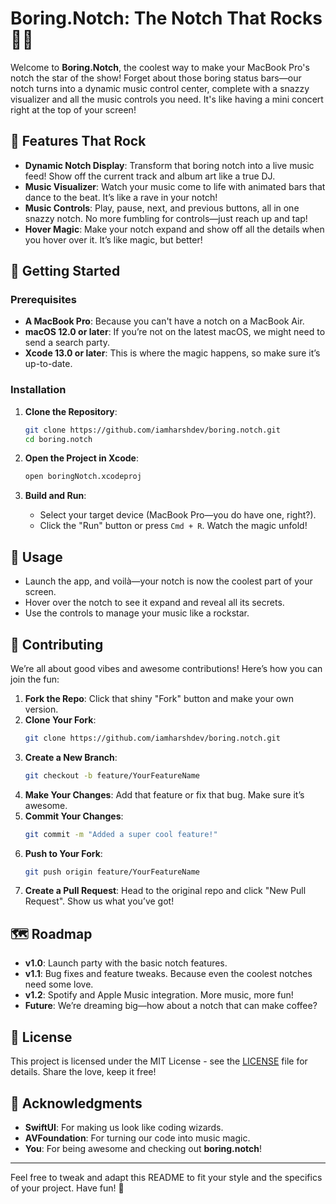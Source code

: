 # Boring.Notch: The Notch That Rocks 🎸🎶

Welcome to **Boring.Notch**, the coolest way to make your MacBook Pro's notch the star of the show! Forget about those boring status bars—our notch turns into a dynamic music control center, complete with a snazzy visualizer and all the music controls you need. It's like having a mini concert right at the top of your screen!

## 🎵 Features That Rock

- **Dynamic Notch Display**: Transform that boring notch into a live music feed! Show off the current track and album art like a true DJ.
- **Music Visualizer**: Watch your music come to life with animated bars that dance to the beat. It’s like a rave in your notch!
- **Music Controls**: Play, pause, next, and previous buttons, all in one snazzy notch. No more fumbling for controls—just reach up and tap!
- **Hover Magic**: Make your notch expand and show off all the details when you hover over it. It’s like magic, but better!

## 🚀 Getting Started

### Prerequisites

- **A MacBook Pro**: Because you can't have a notch on a MacBook Air.
- **macOS 12.0 or later**: If you’re not on the latest macOS, we might need to send a search party.
- **Xcode 13.0 or later**: This is where the magic happens, so make sure it’s up-to-date.

### Installation

1. **Clone the Repository**:
   ```bash
   git clone https://github.com/iamharshdev/boring.notch.git
   cd boring.notch
   ```

2. **Open the Project in Xcode**:
   ```bash
   open boringNotch.xcodeproj
   ```

3. **Build and Run**:
    - Select your target device (MacBook Pro—you do have one, right?).
    - Click the "Run" button or press `Cmd + R`. Watch the magic unfold!

## 🎸 Usage

- Launch the app, and voilà—your notch is now the coolest part of your screen.
- Hover over the notch to see it expand and reveal all its secrets.
- Use the controls to manage your music like a rockstar.

## 🤝 Contributing

We’re all about good vibes and awesome contributions! Here’s how you can join the fun:

1. **Fork the Repo**: Click that shiny "Fork" button and make your own version.
2. **Clone Your Fork**:
   ```bash
   git clone https://github.com/iamharshdev/boring.notch.git
   ```
3. **Create a New Branch**:
   ```bash
   git checkout -b feature/YourFeatureName
   ```
4. **Make Your Changes**: Add that feature or fix that bug. Make sure it’s awesome.
5. **Commit Your Changes**:
   ```bash
   git commit -m "Added a super cool feature!"
   ```
6. **Push to Your Fork**:
   ```bash
   git push origin feature/YourFeatureName
   ```
7. **Create a Pull Request**: Head to the original repo and click "New Pull Request". Show us what you’ve got!

## 🗺️ Roadmap

- **v1.0**: Launch party with the basic notch features.
- **v1.1**: Bug fixes and feature tweaks. Because even the coolest notches need some love.
- **v1.2**: Spotify and Apple Music integration. More music, more fun!
- **Future**: We’re dreaming big—how about a notch that can make coffee?

## 📝 License

This project is licensed under the MIT License - see the [LICENSE](LICENSE) file for details. Share the love, keep it free!

## 🎉 Acknowledgments

- **SwiftUI**: For making us look like coding wizards.
- **AVFoundation**: For turning our code into music magic.
- **You**: For being awesome and checking out **boring.notch**!

---

Feel free to tweak and adapt this README to fit your style and the specifics of your project. Have fun! 🎉